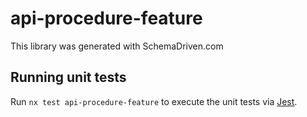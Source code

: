 
# api-procedure-feature

This library was generated with SchemaDriven.com

## Running unit tests

Run `nx test api-procedure-feature` to execute the unit tests via [Jest](https://jestjs.io).

